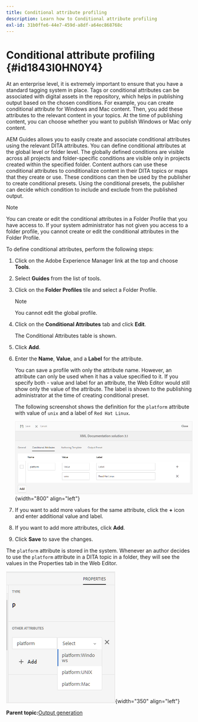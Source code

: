 ```yaml
---
title: Conditional attribute profiling
description: Learn how to Conditional attribute profiling
exl-id: 31b0ffe6-44e7-459d-a8df-a64ec868768c
---
```

# Conditional attribute profiling {#id1843I0HN0Y4}

At an enterprise level, it is extremely important to ensure that you have a standard tagging system in place. Tags or conditional attributes can be associated with digital assets in the repository, which helps in publishing output based on the chosen conditions. For example, you can create conditional attribute for Windows and Mac content. Then, you add these attributes to the relevant content in your topics. At the time of publishing content, you can choose whether you want to publish Windows or Mac only content.

AEM Guides allows you to easily create and associate conditional attributes using the relevant DITA attributes. You can define conditional attributes at the global level or folder level. The globally defined conditions are visible across all projects and folder-specific conditions are visible only in projects created within the specified folder. Content authors can use these conditional attributes to conditionalize content in their DITA topics or maps that they create or use. These conditions can then be used by the publisher to create conditional presets. Using the conditional presets, the publisher can decide which condition to include and exclude from the published output.

>[!NOTE]
>
> You can create or edit the conditional attributes in a Folder Profile that you have access to. If your system administrator has not given you access to a folder profile, you cannot create or edit the conditional attributes in the Folder Profile.

To define conditional attributes, perform the following steps:

1.  Click on the Adobe Experience Manager link at the top and choose **Tools**.

1.  Select **Guides** from the list of tools.

1.  Click on the **Folder Profiles** tile and select a Folder Profile.

    >[!NOTE]
    >
    > You cannot edit the global profile.

1.  Click on the **Conditional Attributes** tab and click **Edit**.

    The Conditional Attributes table is shown.

1.  Click **Add**.

1.  Enter the **Name**, **Value**, and a **Label** for the attribute.

    You can save a profile with only the attribute name. However, an attribute can only be used when it has a value specified to it. If you specify both - value and label for an attribute, the Web Editor would still show only the value of the attribute. The label is shown to the publishing administrator at the time of creating conditional preset.

    The following screenshot shows the definition for the `platform` attribute with value of `unix` and a label of `Red Hat Linux`.

    ![](images/add-profile.png){width="800" align="left"}

1.  If you want to add more values for the same attribute, click the **+** icon and enter additional value and label.

1.  If you want to add more attributes, click **Add**.

1.  Click **Save** to save the changes.


The `platform` attribute is stored in the system. Whenever an author decides to use the `platform` attribute in a DITA topic in a folder, they will see the values in the Properties tab in the Web Editor.

![](images/properties-tab.png){width="350" align="left"}

**Parent topic:**[Output generation](generate-output.md)
